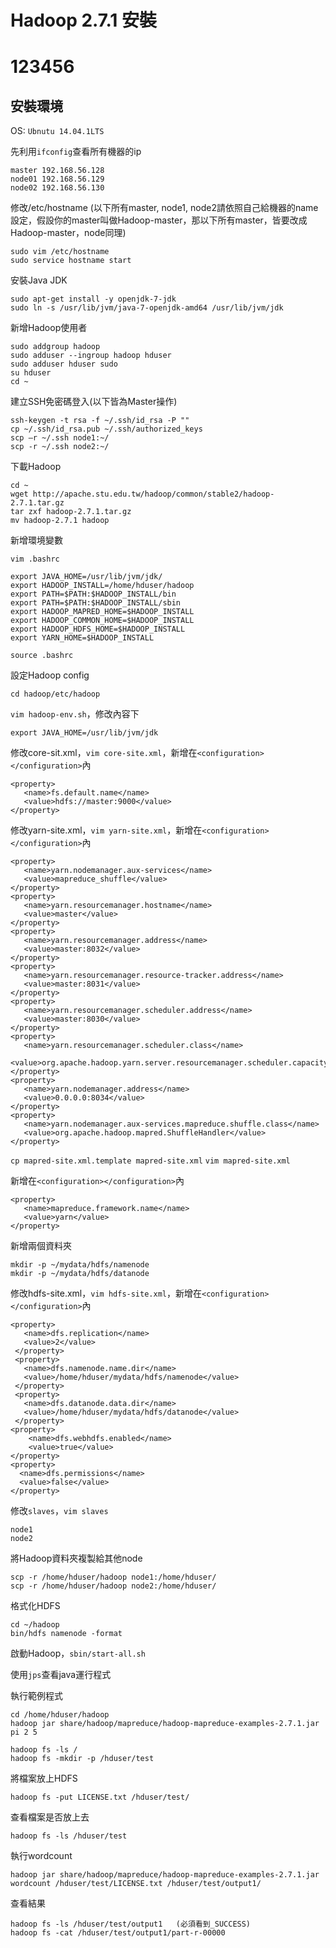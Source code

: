 # Hadoop 2.7.1 安裝
# 123456

## 安裝環境
 OS: `Ubnutu 14.04.1LTS`
 
 先利用`ifconfig`查看所有機器的ip
 ```
 master	192.168.56.128
 node01	192.168.56.129
 node02	192.168.56.130
 ```
修改/etc/hostname (以下所有master, node1, node2請依照自己給機器的name設定，假設你的master叫做Hadoop-master，那以下所有master，皆要改成Hadoop-master，node同理)

```
sudo vim /etc/hostname
sudo service hostname start
```

 安裝Java JDK
 ```
 sudo apt-get install -y openjdk-7-jdk
 sudo ln -s /usr/lib/jvm/java-7-openjdk-amd64 /usr/lib/jvm/jdk
 ```

新增Hadoop使用者

```
sudo addgroup hadoop
sudo adduser --ingroup hadoop hduser
sudo adduser hduser sudo
su hduser
cd ~
```

建立SSH免密碼登入(以下皆為Master操作)

```
ssh-keygen -t rsa -f ~/.ssh/id_rsa -P ""
cp ~/.ssh/id_rsa.pub ~/.ssh/authorized_keys
scp –r ~/.ssh node1:~/
scp -r ~/.ssh node2:~/
```
下載Hadoop

```
cd ~
wget http://apache.stu.edu.tw/hadoop/common/stable2/hadoop-2.7.1.tar.gz
tar zxf hadoop-2.7.1.tar.gz
mv hadoop-2.7.1 hadoop
```
新增環境變數

`vim .bashrc`

```
export JAVA_HOME=/usr/lib/jvm/jdk/
export HADOOP_INSTALL=/home/hduser/hadoop
export PATH=$PATH:$HADOOP_INSTALL/bin
export PATH=$PATH:$HADOOP_INSTALL/sbin
export HADOOP_MAPRED_HOME=$HADOOP_INSTALL
export HADOOP_COMMON_HOME=$HADOOP_INSTALL
export HADOOP_HDFS_HOME=$HADOOP_INSTALL
export YARN_HOME=$HADOOP_INSTALL
```
`source .bashrc`

設定Hadoop config

`cd hadoop/etc/hadoop`

`vim hadoop-env.sh`，修改內容下

`export JAVA_HOME=/usr/lib/jvm/jdk`

修改core-sit.xml，`vim core-site.xml`，新增在`<configuration></configuration>`內

```
<property>
   <name>fs.default.name</name>
   <value>hdfs://master:9000</value>
</property>
```

修改yarn-site.xml，`vim yarn-site.xml`，新增在`<configuration></configuration>`內

```
<property>
   <name>yarn.nodemanager.aux-services</name>
   <value>mapreduce_shuffle</value>
</property>
<property>
   <name>yarn.resourcemanager.hostname</name>
   <value>master</value>
</property>
<property>
   <name>yarn.resourcemanager.address</name>
   <value>master:8032</value>
</property>
<property>
   <name>yarn.resourcemanager.resource-tracker.address</name>
   <value>master:8031</value>
</property>
<property>
   <name>yarn.resourcemanager.scheduler.address</name>
   <value>master:8030</value>
</property>
<property>
   <name>yarn.resourcemanager.scheduler.class</name>
   <value>org.apache.hadoop.yarn.server.resourcemanager.scheduler.capacity.CapacityScheduler</value>
</property>
<property>
   <name>yarn.nodemanager.address</name>
   <value>0.0.0.0:8034</value>
</property>
<property>
   <name>yarn.nodemanager.aux-services.mapreduce.shuffle.class</name>
   <value>org.apache.hadoop.mapred.ShuffleHandler</value>
</property>

```

`cp mapred-site.xml.template mapred-site.xml`
`vim mapred-site.xml`

新增在`<configuration></configuration>`內

```
<property>
   <name>mapreduce.framework.name</name>
   <value>yarn</value>
</property>
```

新增兩個資料夾

```
mkdir -p ~/mydata/hdfs/namenode
mkdir -p ~/mydata/hdfs/datanode
```

修改hdfs-site.xml，`vim hdfs-site.xml`，新增在`<configuration></configuration>`內

```
<property>
   <name>dfs.replication</name>
   <value>2</value>
 </property>
 <property>
   <name>dfs.namenode.name.dir</name>
   <value>/home/hduser/mydata/hdfs/namenode</value>
 </property>
 <property>
   <name>dfs.datanode.data.dir</name>
   <value>/home/hduser/mydata/hdfs/datanode</value>
 </property>
<property>
    <name>dfs.webhdfs.enabled</name>
    <value>true</value>
</property>
<property>
  <name>dfs.permissions</name>
  <value>false</value>
</property>

```

修改`slaves`，`vim slaves`

```
node1
node2
```

將Hadoop資料夾複製給其他node

```
scp -r /home/hduser/hadoop node1:/home/hduser/
scp -r /home/hduser/hadoop node2:/home/hduser/

```

格式化HDFS

```
cd ~/hadoop
bin/hdfs namenode -format
```

啟動Hadoop，`sbin/start-all.sh`

使用`jps`查看java運行程式

執行範例程式
```
cd /home/hduser/hadoop
hadoop jar share/hadoop/mapreduce/hadoop-mapreduce-examples-2.7.1.jar pi 2 5
```

```
hadoop fs -ls /
hadoop fs -mkdir -p /hduser/test
```
將檔案放上HDFS
```
hadoop fs -put LICENSE.txt /hduser/test/
```
查看檔案是否放上去
```
hadoop fs -ls /hduser/test
```
執行wordcount
```
hadoop jar share/hadoop/mapreduce/hadoop-mapreduce-examples-2.7.1.jar wordcount /hduser/test/LICENSE.txt /hduser/test/output1/
```
查看結果
```
hadoop fs -ls /hduser/test/output1   (必須看到_SUCCESS)
hadoop fs -cat /hduser/test/output1/part-r-00000
```



